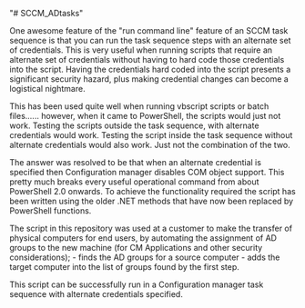"# SCCM_ADtasks" 

One awesome feature of the "run command line" feature of an SCCM task sequence is that you can run the task sequence steps with an alternate set of credentials. This is very useful when running scripts that require an alternate set of credentials without having to hard code those credentials into the script. 
Having the credentials hard coded into the script presents a significant security hazard, plus making credential changes can become a logistical nightmare. 

This has been used quite well when running vbscript scripts or batch files...... however, when it came to PowerShell, the scripts would just not work. Testing the scripts outside the task sequence, with alternate credentials would work. Testing the script inside the task sequence without alternate credentials would also work. Just not the combination of the two. 

The answer was resolved to be that when an alternate credential is specified then Configuration manager disables COM object support. This pretty much breaks every useful operational command from about PowerShell 2.0 onwards. 
To achieve the functionality required the script has been written using the older .NET methods that have now been replaced by PowerShell functions. 

The script in this repository was used at a customer to make the transfer of physical computers for end users, by automating the assignment of AD groups to the new machine (for CM Applications and other security considerations);
	- finds the AD groups for a source computer
	- adds the target computer into the list of groups found by the first step. 
	
This script can be successfully run in a Configuration manager task sequence with alternate credentials specified.
